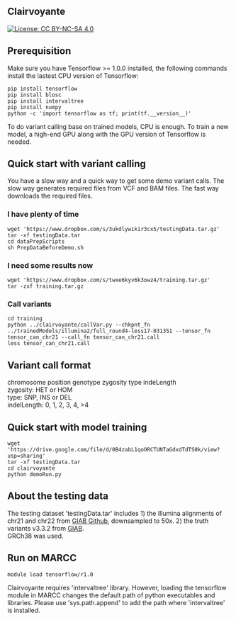 ## Clairvoyante

[![License: CC BY-NC-SA 4.0](https://licensebuttons.net/l/by-nc-sa/4.0/80x15.png)](https://creativecommons.org/licenses/by-nc-sa/4.0/)

## Prerequisition
Make sure you have Tensorflow >= 1.0.0 installed, the following commands install the lastest CPU version of Tensorflow:
```
pip install tensorflow
pip install blosc
pip install intervaltree
pip install numpy
python -c 'import tensorflow as tf; print(tf.__version__)'
```
To do variant calling base on trained models, CPU is enough. To train a new model, a high-end GPU along with the GPU version of Tensorflow is needed.


## Quick start with variant calling 
You have a slow way and a quick way to get some demo variant calls. The slow way generates required files from VCF and BAM files. The fast way downloads the required files.
### I have plenty of time
```
wget 'https://www.dropbox.com/s/3ukdlywikir3cx5/testingData.tar.gz'
tar -xf testingData.tar
cd dataPrepScripts
sh PrepDataBeforeDemo.sh
```
### I need some results now
```
wget 'https://www.dropbox.com/s/twxe6kyv6k3owz4/training.tar.gz'
tar -zxf training.tar.gz
```
### Call variants
```
cd training
python ../clairvoyante/callVar.py --chkpnt_fn ../trainedModels/illumina2/full_round4-less17-031351 --tensor_fn tensor_can_chr21 --call_fn tensor_can_chr21.call
less tensor_can_chr21.call
```

## Variant call format
chromosome position genotype zygosity type indeLength
<br>
zygosity: HET or HOM
<br>
type: SNP, INS or DEL
<br>
indelLength: 0, 1, 2, 3, 4, >4
<br>

## Quick start with model training
```
wget 'https://drive.google.com/file/d/0B4zabL1qoORCTUNTaGdxdTdTS0k/view?usp=sharing'
tar -xf testingData.tar
cd clairvoyante
python demoRun.py
```

## About the testing data
The testing dataset 'testingData.tar' includes 1) the Illumina alignments of chr21 and chr22 from [GIAB Github](ftp://ftp-trace.ncbi.nlm.nih.gov/giab/ftp/data/NA12878/NIST_NA12878_HG001_HiSeq_300x/NHGRI_Illumina300X_novoalign_bams/HG001.GRCh38_full_plus_hs38d1_analysis_set_minus_alts.300x.bam), downsampled to 50x. 2) the truth variants v3.3.2 from [GIAB](ftp://ftp-trace.ncbi.nlm.nih.gov/giab/ftp/release/NA12878_HG001/NISTv3.3.2/GRCh38).
<br>
GRCh38 was used. 


## Run on MARCC
```
module load tensorflow/r1.0
```
Clairvoyante requires 'intervaltree' library. However, loading the tensorflow module in MARCC changes the default path of python executables and libraries. Please use 'sys.path.append' to add the path where 'intervaltree' is installed.

